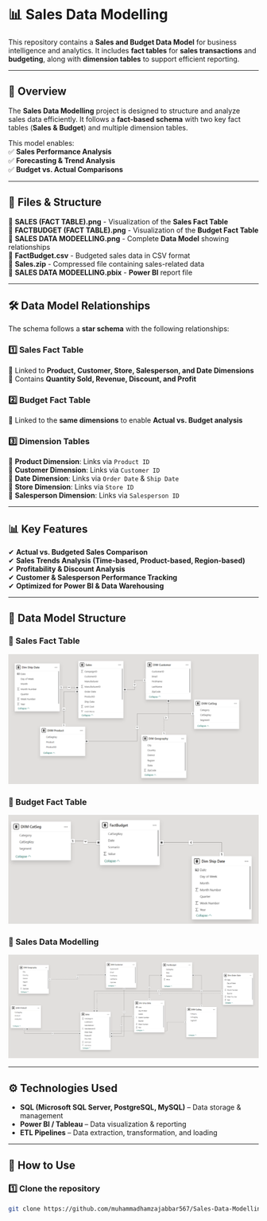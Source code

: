 # 📊 Sales Data Modelling

This repository contains a **Sales and Budget Data Model** for business intelligence and analytics. It includes **fact tables** for **sales transactions** and **budgeting**, along with **dimension tables** to support efficient reporting.

---

## 🚀 Overview
The **Sales Data Modelling** project is designed to structure and analyze sales data efficiently. It follows a **fact-based schema** with two key fact tables (**Sales & Budget**) and multiple dimension tables.

This model enables:  
✅ **Sales Performance Analysis**  
✅ **Forecasting & Trend Analysis**  
✅ **Budget vs. Actual Comparisons**  

---

## 📂 Files & Structure
📌 **SALES (FACT TABLE).png** - Visualization of the **Sales Fact Table**  
📌 **FACTBUDGET (FACT TABLE).png** - Visualization of the **Budget Fact Table**  
📌 **SALES DATA MODEELLING.png** - Complete **Data Model** showing relationships  
📌 **FactBudget.csv** - Budgeted sales data in CSV format  
📌 **Sales.zip** - Compressed file containing sales-related data  
📌 **SALES DATA MODEELLING.pbix** - **Power BI** report file  

---

## 🛠 Data Model Relationships
The schema follows a **star schema** with the following relationships:

### **1️⃣ Sales Fact Table**
🔹 Linked to **Product, Customer, Store, Salesperson, and Date Dimensions**  
🔹 Contains **Quantity Sold, Revenue, Discount, and Profit**  

### **2️⃣ Budget Fact Table**
🔹 Linked to the **same dimensions** to enable **Actual vs. Budget analysis**  

### **3️⃣ Dimension Tables**
🔸 **Product Dimension**: Links via `Product ID`  
🔸 **Customer Dimension**: Links via `Customer ID`  
🔸 **Date Dimension**: Links via `Order Date` & `Ship Date`  
🔸 **Store Dimension**: Links via `Store ID`  
🔸 **Salesperson Dimension**: Links via `Salesperson ID`  

---

## 📊 Key Features
✔ **Actual vs. Budgeted Sales Comparison**  
✔ **Sales Trends Analysis (Time-based, Product-based, Region-based)**  
✔ **Profitability & Discount Analysis**  
✔ **Customer & Salesperson Performance Tracking**  
✔ **Optimized for Power BI & Data Warehousing**  

---

## 📌 Data Model Structure

### **🔹 Sales Fact Table**
![Sales Fact Table](https://raw.githubusercontent.com/muhammadhamzajabbar567/Sales-Data-Modelling/main/SALES%20(FACT%20TABLE).png)

### **🔹 Budget Fact Table**
![Budget Fact Table](https://raw.githubusercontent.com/muhammadhamzajabbar567/Sales-Data-Modelling/main/FACTBUDGET%20(FACT%20TABLE).png)

### **🔹 Sales Data Modelling**
![Sales Data Modelling](https://raw.githubusercontent.com/muhammadhamzajabbar567/Sales-Data-Modelling/main/SALES%20DATA%20MODEELLING.png)

---

## ⚙️ Technologies Used
- **SQL (Microsoft SQL Server, PostgreSQL, MySQL)** – Data storage & management  
- **Power BI / Tableau** – Data visualization & reporting  
- **ETL Pipelines** – Data extraction, transformation, and loading  

---

## 🚀 How to Use
### **1️⃣ Clone the repository**
```sh
git clone https://github.com/muhammadhamzajabbar567/Sales-Data-Modelling.git

